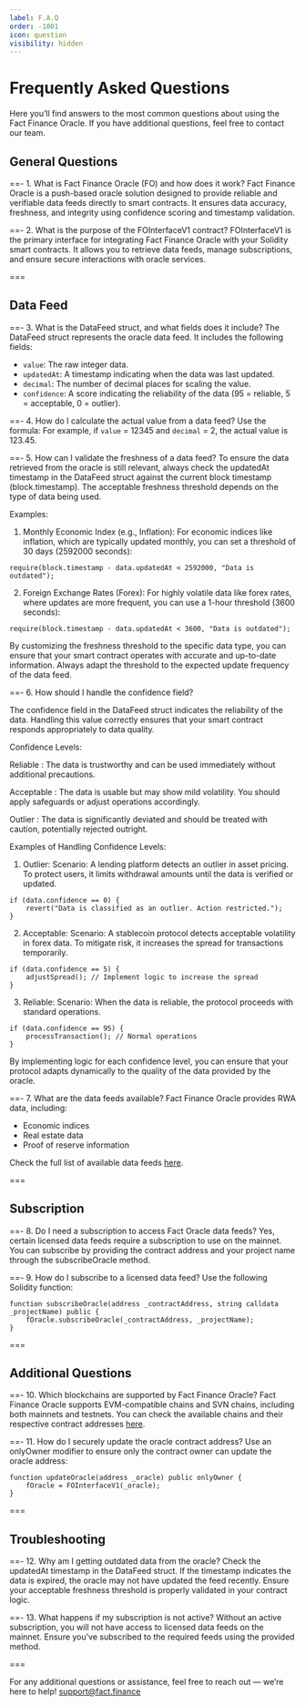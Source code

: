 ```yaml
---
label: F.A.Q
order: -1001
icon: question
visibility: hidden
---
```


# Frequently Asked Questions
Here you’ll find answers to the most common questions about using the Fact Finance Oracle. If you have additional questions, feel free to contact our team.

## General Questions
==- 1. What is Fact Finance Oracle (FO) and how does it work?
Fact Finance Oracle is a push-based oracle solution designed to provide reliable and verifiable data feeds directly to smart contracts. It ensures data accuracy, freshness, and integrity using confidence scoring and timestamp validation.

==- 2. What is the purpose of the FOInterfaceV1 contract?
FOInterfaceV1 is the primary interface for integrating Fact Finance Oracle with your Solidity smart contracts. It allows you to retrieve data feeds, manage subscriptions, and ensure secure interactions with oracle services.

===

## Data Feed 
==- 3. What is the DataFeed struct, and what fields does it include?
The DataFeed struct represents the oracle data feed. It includes the following fields:
- `value`: The raw integer data.
- `updatedAt`: A timestamp indicating when the data was last updated.
- `decimal`: The number of decimal places for scaling the value.
- `confidence`: A score indicating the reliability of the data (95 = reliable, 5 = acceptable, 0 = outlier).

==- 4. How do I calculate the actual value from a data feed?
Use the formula:
For example, if `value` = 12345 and `decimal` = 2, the actual value is 123.45.


==- 5. How can I validate the freshness of a data feed?
To ensure the data retrieved from the oracle is still relevant, always check the updatedAt timestamp in the DataFeed struct against the current block timestamp (block.timestamp). The acceptable freshness threshold depends on the type of data being used.

Examples:
1.	Monthly Economic Index (e.g., Inflation):
For economic indices like inflation, which are typically updated monthly, you can set a threshold of 30 days (2592000 seconds):

```solidity
require(block.timestamp - data.updatedAt < 2592000, "Data is outdated");
```

2.	Foreign Exchange Rates (Forex):
For highly volatile data like forex rates, where updates are more frequent, you can use a 1-hour threshold (3600 seconds):

```solidity
require(block.timestamp - data.updatedAt < 3600, "Data is outdated");
```

By customizing the freshness threshold to the specific data type, you can ensure that your smart contract operates with accurate and up-to-date information. Always adapt the threshold to the expected update frequency of the data feed.

==- 6. How should I handle the confidence field?

The confidence field in the DataFeed struct indicates the reliability of the data. Handling this value correctly ensures that your smart contract responds appropriately to data quality.

Confidence Levels:

Reliable
:	The data is trustworthy and can be used immediately without additional precautions.

Acceptable
:	The data is usable but may show mild volatility. You should apply safeguards or adjust operations accordingly.

Outlier
:	The data is significantly deviated and should be treated with caution, potentially rejected outright.

Examples of Handling Confidence Levels:
1.	Outlier:
Scenario: A lending platform detects an outlier in asset pricing. To protect users, it limits withdrawal amounts until the data is verified or updated.

```solidity
if (data.confidence == 0) {
    revert("Data is classified as an outlier. Action restricted.");
}
```

2.	Acceptable:
Scenario: A stablecoin protocol detects acceptable volatility in forex data. To mitigate risk, it increases the spread for transactions temporarily.

```solidity
if (data.confidence == 5) {
    adjustSpread(); // Implement logic to increase the spread
}
```

3.	Reliable:
Scenario: When the data is reliable, the protocol proceeds with standard operations.

```solidity
if (data.confidence == 95) {
    processTransaction(); // Normal operations
}
```
By implementing logic for each confidence level, you can ensure that your protocol adapts dynamically to the quality of the data provided by the oracle.

==- 7. What are the data feeds available?
Fact Finance Oracle provides RWA data, including:
- Economic indices
- Real estate data
- Proof of reserve information

Check the full list of available data feeds [here](/datafeed/).

===

## Subscription 
==- 8.	Do I need a subscription to access Fact Oracle data feeds?
Yes, certain licensed data feeds require a subscription to use on the mainnet. You can subscribe by providing the contract address and your project name through the subscribeOracle method.

==- 9.	How do I subscribe to a licensed data feed?
Use the following Solidity function:
```solidity
function subscribeOracle(address _contractAddress, string calldata _projectName) public {
    fOracle.subscribeOracle(_contractAddress, _projectName);
}
```

===

## Additional Questions

==- 10. Which blockchains are supported by Fact Finance Oracle?
Fact Finance Oracle supports EVM-compatible chains and SVN chains, including both mainnets and testnets.
You can check the available chains and their respective contract addresses [here](/chains/).

==- 11.	How do I securely update the oracle contract address?
Use an onlyOwner modifier to ensure only the contract owner can update the oracle address:

```solidity
function updateOracle(address _oracle) public onlyOwner {
    fOracle = FOInterfaceV1(_oracle);
}
```

===

## Troubleshooting 
==- 12.	Why am I getting outdated data from the oracle?
Check the updatedAt timestamp in the DataFeed struct. If the timestamp indicates the data is expired, the oracle may not have updated the feed recently. Ensure your acceptable freshness threshold is properly validated in your contract logic.

==- 13.	What happens if my subscription is not active?
Without an active subscription, you will not have access to licensed data feeds on the mainnet. Ensure you’ve subscribed to the required feeds using the provided method.

===

For any additional questions or assistance, feel free to reach out — we’re here to help! support@fact.finance


